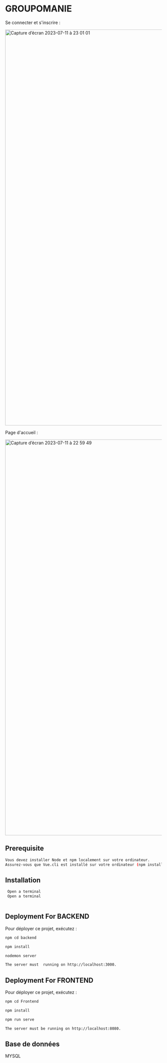 
# GROUPOMANIE

Se connecter et s'inscrire :
  
<img width="1268" alt="Capture d’écran 2023-07-11 à 23 01 01" src="https://github.com/Ayushch12/Groupomania-master/assets/96380226/74aab4ab-6ece-4496-9a54-a195b85f9ef8">

Page d'accueil :

<img width="1268" alt="Capture d’écran 2023-07-11 à 22 59 49" src="https://github.com/Ayushch12/Groupomania-master/assets/96380226/1066a637-4a9a-4a4b-8e0f-71e73df6fe26">



## Prerequisite


```bash
Vous devez installer Node et npm localement sur votre ordinateur.
Assurez-vous que Vue.cli est installé sur votre ordinateur (npm install -g @vue/cli')
```

## Installation


```bash
 Open a terminal
 Open a terminal
 
```

## Deployment For BACKEND

Pour déployer ce projet, exécutez :

```bash
npm cd backend

npm install

nodemon server

The server must  running on http://localhost:3000.
```


## Deployment For FRONTEND

Pour déployer ce projet, exécutez :

```bash
npm cd Frontend

npm install

npm run serve

The server must be running on http://localhost:8080.
```

## Base de données

MYSQL

